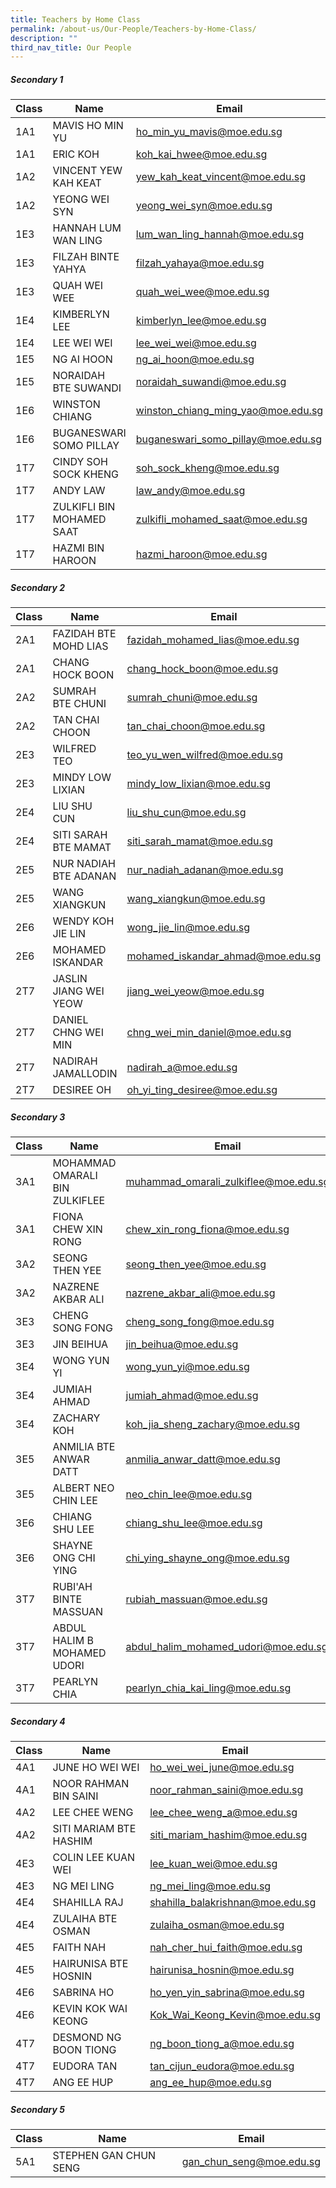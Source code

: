 ```yaml
---
title: Teachers by Home Class
permalink: /about-us/Our-People/Teachers-by-Home-Class/
description: ""
third_nav_title: Our People
---
```

##### Secondary 1


| Class | Name | Email |
| -------- | -------- | -------- |
|1A1|MAVIS HO MIN YU|[ho_min_yu_mavis@moe.edu.sg](mailto:ho_min_yu_mavis@moe.edu.sg)
|1A1|ERIC KOH|[koh_kai_hwee@moe.edu.sg](mailto:koh_kai_hwee@moe.edu.sg)
|1A2|VINCENT YEW KAH KEAT|[yew_kah_keat_vincent@moe.edu.sg](mailto:yew_kah_keat_vincent@moe.edu.sg)
|1A2|YEONG WEI SYN|[yeong_wei_syn@moe.edu.sg](mailto:yeong_wei_syn@moe.edu.sg)
|1E3|HANNAH LUM WAN LING|[lum_wan_ling_hannah@moe.edu.sg](mailto:lum_wan_ling_hannah@moe.edu.sg)
|1E3|FILZAH BINTE YAHYA|[filzah_yahaya@moe.edu.sg](mailto:filzah_yahaya@moe.edu.sg)
|1E3|QUAH WEI WEE|[quah_wei_wee@moe.edu.sg](mailto:quah_wei_wee@moe.edu.sg)
|1E4|KIMBERLYN LEE|[kimberlyn_lee@moe.edu.sg](mailto:kimberlyn_lee@moe.edu.sg)
|1E4|LEE WEI WEI|[lee_wei_wei@moe.edu.sg](mailto:lee_wei_wei@moe.edu.sg)
|1E5|NG AI HOON|[ng_ai_hoon@moe.edu.sg](mailto:ng_ai_hoon@moe.edu.sg)
|1E5|NORAIDAH BTE SUWANDI|[noraidah_suwandi@moe.edu.sg](mailto:noraidah_suwandi@moe.edu.sg)
|1E6|WINSTON CHIANG|[winston_chiang_ming_yao@moe.edu.sg](mailto:winston_chiang_ming_yao@moe.edu.sg)
|1E6|BUGANESWARI SOMO PILLAY|[buganeswari_somo_pillay@moe.edu.sg](mailto:buganeswari_somo_pillay@moe.edu.sg)
|1T7|CINDY SOH SOCK KHENG|[soh_sock_kheng@moe.edu.sg](mailto:soh_sock_kheng@moe.edu.sg)
|1T7|ANDY LAW|[law_andy@moe.edu.sg](mailto:law_andy@moe.edu.sg)
|1T7|ZULKIFLI BIN MOHAMED SAAT |[zulkifli_mohamed_saat@moe.edu.sg](mailto:zulkifli_mohamed_saat@moe.edu.sg)
|1T7|HAZMI BIN HAROON|[hazmi_haroon@moe.edu.sg](mailto:hazmi_haroon@moe.edu.sg)


##### Secondary 2

| Class | Name | Email |
| -------- | -------- | -------- |
|2A1 | FAZIDAH BTE MOHD LIAS     | [fazidah_mohamed_lias@moe.edu.sg](mailto:fazidah_mohamed_lias@moe.edu.sg)
| 2A1 | CHANG HOCK BOON|[chang_hock_boon@moe.edu.sg](mailto:chang_hock_boon@moe.edu.sg)
|2A2|SUMRAH BTE CHUNI|[sumrah_chuni@moe.edu.sg](mailto:sumrah_chuni@moe.edu.sg)
|2A2|TAN CHAI CHOON|[tan_chai_choon@moe.edu.sg](mailto:tan_chai_choon@moe.edu.sg)
|2E3|WILFRED TEO|[teo_yu_wen_wilfred@moe.edu.sg](mailto:teo_yu_wen_wilfred@moe.edu.sg)
|2E3|MINDY LOW LIXIAN|[mindy_low_lixian@moe.edu.sg](mailto:mindy_low_lixian@moe.edu.sg)
|2E4|LIU SHU CUN|[liu_shu_cun@moe.edu.sg](mailto:liu_shu_cun@moe.edu.sg)
|2E4|SITI SARAH BTE MAMAT|[siti_sarah_mamat@moe.edu.sg](mailto:siti_sarah_mamat@moe.edu.sg)
|2E5|NUR NADIAH BTE ADANAN|[nur_nadiah_adanan@moe.edu.sg](mailto:nur_nadiah_adanan@moe.edu.sg)
|2E5|WANG XIANGKUN|[wang_xiangkun@moe.edu.sg](mailto:wang_xiangkun@moe.edu.sg)
|2E6|WENDY KOH JIE LIN|[wong_jie_lin@moe.edu.sg](mailto:wong_jie_lin@moe.edu.sg)
|2E6|MOHAMED ISKANDAR	|[mohamed_iskandar_ahmad@moe.edu.sg](mailto:mohamed_iskandar_ahmad@moe.edu.sg)
|2T7|JASLIN JIANG WEI YEOW|[jiang_wei_yeow@moe.edu.sg](mailto:jiang_wei_yeow@moe.edu.sg)
|2T7|DANIEL CHNG WEI MIN|[chng_wei_min_daniel@moe.edu.sg](mailto:chng_wei_min_daniel@moe.edu.sg)
|2T7|NADIRAH JAMALLODIN	|[nadirah_a@moe.edu.sg](mailto:nadirah_a@moe.edu.sg)
|2T7|DESIREE OH	|[oh_yi_ting_desiree@moe.edu.sg](mailto:oh_yi_ting_desiree@moe.edu.sg)

##### Secondary 3

| Class | Name | Email |
| -------- | -------- | -------- |
|3A1|MOHAMMAD OMARALI BIN ZULKIFLEE|[muhammad_omarali_zulkiflee@moe.edu.sg](mailto:muhammad_omarali_zulkiflee@moe.edu.sg)
|3A1|FIONA CHEW XIN RONG|[chew_xin_rong_fiona@moe.edu.sg](mailto:chew_xin_rong_fiona@moe.edu.sg)
|3A2|SEONG THEN YEE|[seong_then_yee@moe.edu.sg](mailto:seong_then_yee@moe.edu.sg)
|3A2|NAZRENE AKBAR ALI|[nazrene_akbar_ali@moe.edu.sg](mailto:nazrene_akbar_ali@moe.edu.sg)
|3E3|CHENG SONG FONG|[cheng_song_fong@moe.edu.sg](mailto:cheng_song_fong@moe.edu.sg)
|3E3|JIN BEIHUA|[jin_beihua@moe.edu.sg](mailto:jin_beihua@moe.edu.sg)
|3E4|WONG YUN YI	|[wong_yun_yi@moe.edu.sg](mailto:wong_yun_yi@moe.edu.sg)
|3E4|JUMIAH AHMAD	|[jumiah_ahmad@moe.edu.sg](mailto:jumiah_ahmad@moe.edu.sg)
|3E4|ZACHARY	KOH|[koh_jia_sheng_zachary@moe.edu.sg](mailto:koh_jia_sheng_zachary@moe.edu.sg)
|3E5|ANMILIA BTE ANWAR DATT	|[anmilia_anwar_datt@moe.edu.sg](mailto:anmilia_anwar_datt@moe.edu.sg)
|3E5|ALBERT NEO CHIN LEE	|[neo_chin_lee@moe.edu.sg](mailto:neo_chin_lee@moe.edu.sg)
|3E6|CHIANG SHU LEE |[chiang_shu_lee@moe.edu.sg](mailto:chiang_shu_lee@moe.edu.sg)
|3E6|SHAYNE ONG CHI YING|[chi_ying_shayne_ong@moe.edu.sg](mailto:chi_ying_shayne_ong@moe.edu.sg)
|3T7|RUBI'AH BINTE MASSUAN	|[rubiah_massuan@moe.edu.sg](mailto:rubiah_massuan@moe.edu.sg)
|3T7|ABDUL HALIM B MOHAMED UDORI|[abdul_halim_mohamed_udori@moe.edu.sg](mailto:abdul_halim_mohamed_udori@moe.edu.sg)
|3T7|PEARLYN CHIA|[pearlyn_chia_kai_ling@moe.edu.sg](mailto:pearlyn_chia_kai_ling@moe.edu.sg)



##### Secondary 4

| Class | Name | Email |
| -------- | -------- | -------- |
|4A1|JUNE HO WEI WEI|[ho_wei_wei_june@moe.edu.sg](mailto:ho_wei_wei_june@moe.edu.sg)
|4A1|NOOR RAHMAN BIN SAINI|[noor_rahman_saini@moe.edu.sg](mailto:noor_rahman_saini@moe.edu.sg)
|4A2|LEE CHEE WENG|[lee_chee_weng_a@moe.edu.sg](mailto:lee_chee_weng_a@moe.edu.sg)
|4A2|SITI MARIAM BTE HASHIM|[siti_mariam_hashim@moe.edu.sg](mailto:siti_mariam_hashim@moe.edu.sg)
|4E3|COLIN LEE KUAN WEI|[lee_kuan_wei@moe.edu.sg](mailto:lee_kuan_wei@moe.edu.sg)
|4E3|NG MEI LING|[ng_mei_ling@moe.edu.sg](mailto:ng_mei_ling@moe.edu.sg)
|4E4|SHAHILLA RAJ|[shahilla_balakrishnan@moe.edu.sg](mailto:shahilla_balakrishnan@moe.edu.sg)
|4E4|ZULAIHA BTE OSMAN|[zulaiha_osman@moe.edu.sg](mailto:zulaiha_osman@moe.edu.sg)
|4E5|FAITH NAH|[nah_cher_hui_faith@moe.edu.sg](mailto:nah_cher_hui_faith@moe.edu.sg)
|4E5|HAIRUNISA BTE HOSNIN|[hairunisa_hosnin@moe.edu.sg](mailto:hairunisa_hosnin@moe.edu.sg)
|4E6|SABRINA HO|[ho_yen_yin_sabrina@moe.edu.sg](mailto:ho_yen_yin_sabrina@moe.edu.sg)
|4E6|KEVIN KOK WAI KEONG|[Kok_Wai_Keong_Kevin@moe.edu.sg](mailto:Kok_Wai_Keong_Kevin@moe.edu.sg)
|4T7|DESMOND NG BOON TIONG|[ng_boon_tiong_a@moe.edu.sg](mailto:ng_boon_tiong_a@moe.edu.sg)
|4T7|EUDORA TAN|[tan_cijun_eudora@moe.edu.sg](mailto:tan_cijun_eudora@moe.edu.sg)
|4T7|ANG EE HUP|[ang_ee_hup@moe.edu.sg](mailto:ang_ee_hup@moe.edu.sg)


##### Secondary 5


| Class | Name | Email |
| -------- | -------- | -------- |
|5A1|STEPHEN GAN CHUN SENG|[gan_chun_seng@moe.edu.sg](mailto:gan_chun_seng@moe.edu.sg)